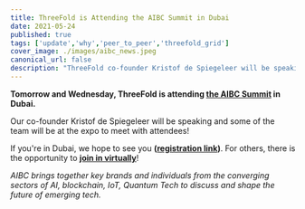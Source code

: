 ```yaml
---
title: ThreeFold is Attending the AIBC Summit in Dubai
date: 2021-05-24
published: true
tags: ['update','why','peer_to_peer','threefold_grid']
cover_image: ./images/aibc_news.jpeg
canonical_url: false
description: "ThreeFold co-founder Kristof de Spiegeleer will be speaking and some of the team will be at the expo hall."
---
```


**Tomorrow and Wednesday, ThreeFold is attending [the AIBC Summit](https://aibc.world/events/uae/general-info/) in Dubai.**

Our co-founder Kristof de Spiegeleer will be speaking and some of the team will be at the expo to meet with attendees!

If you're in Dubai, we hope to see you **([registration link](https://events.aibc.world/aibc-dubai#))**. For others, there is the opportunity to **[join in virtually](https://aibc.world/en/aibc-ags-virtual-registration)**!

_AIBC brings together key brands and individuals from the converging sectors of AI, blockchain, IoT, Quantum Tech to discuss and shape the future of emerging tech._
